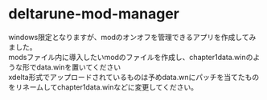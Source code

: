 # deltarune-mod-manager
windows限定となりますが、modのオンオフを管理できるアプリを作成してみました。  
modsファイル内に導入したいmodのファイルを作成し、chapter1data.winのような形でdata.winを置いてください  
xdelta形式でアップロードされているものは予めdata.wnにパッチを当てたものをリネームしてchapter1data.winなどに変更してください。
